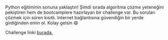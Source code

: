 Python eğitiminin sonuna yaklaştın! Şimdi sırada algoritma çözme yeteneğini pekiştiren hem de bootcamplere hazırlayan bir challenge var. Bu soruları çözmek için süren kısıtlı. Internet bağlantısına güvendiğin bir yerde girdiğinden emin ol. Kolay gelsin 😄

Challenge linki [burada.](https://coderbyte.com/sl-candidate?promo=kodluyoruz-cmlzb:python-assessment-6qebxx4jht)
